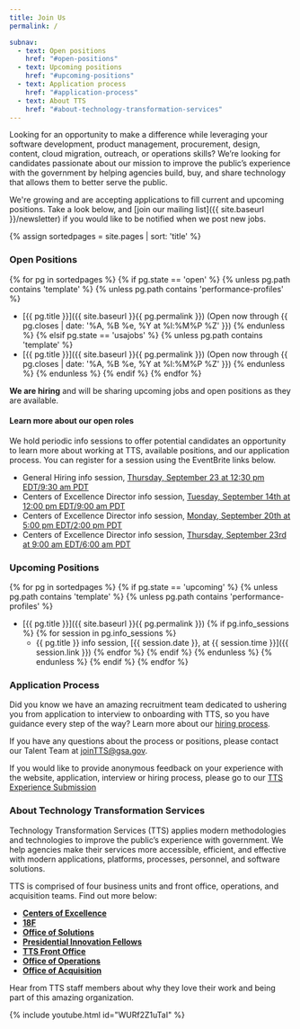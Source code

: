 ```yaml
---
title: Join Us
permalink: /

subnav:
  - text: Open positions
    href: "#open-positions"
  - text: Upcoming positions
    href: "#upcoming-positions"
  - text: Application process
    href: "#application-process"
  - text: About TTS
    href: "#about-technology-transformation-services"
---
```


Looking for an opportunity to make a difference while leveraging your
software development, product management, procurement, design, content,
cloud migration, outreach, or operations skills? We’re looking for
candidates passionate about our mission to improve the public’s
experience with the government by helping agencies build, buy, and share
technology that allows them to better serve the public.

We're growing and are accepting applications to fill current and
upcoming positions. Take a look below, and [join our mailing list]({{ site.baseurl }}/newsletter) if you would like to be notified when we post new jobs.

{% assign sortedpages = site.pages | sort: 'title' %}

### Open Positions

{% for pg in sortedpages %}
{% if pg.state == 'open' %}
{% unless pg.path contains 'template' %}
{% unless pg.path contains 'performance-profiles' %}
* [{{ pg.title }}]({{ site.baseurl }}{{ pg.permalink }}) (Open now through {{ pg.closes | date: '%A, %B %e, %Y at %l:%M%P %Z' }})
{% endunless %}
{% elsif pg.state == 'usajobs' %}
{% unless pg.path contains 'template'  %}
* [{{ pg.title }}]({{ site.baseurl }}{{ pg.permalink }}) (Open now through {{ pg.closes | date: '%A, %B %e, %Y at %l:%M%P %Z' }})
{% endunless %}
{% endunless %}
{% endif %}
{% endfor %}


**We are hiring** and will be sharing upcoming jobs and open positions as they are available.

#### Learn more about our open roles

We hold periodic info sessions to offer potential candidates an opportunity to learn more about working at TTS, available positions, and our application process. You can register for a session using the EventBrite links below.

* General Hiring info session, [Thursday, September 23 at 12:30 pm EDT/9:30 am PDT](https://www.eventbrite.com/e/tts-talent-info-session-tickets-169179268747)
* Centers of Excellence Director info session, [Tuesday, September 14th at 12:00 pm EDT/9:00 am PDT](https://www.eventbrite.com/e/tts-info-session-centers-of-excellence-tickets-168755222413)
* Centers of Excellence Director info session, [Monday, September 20th at 5:00 pm EDT/2:00 pm PDT](https://www.eventbrite.com/e/tts-info-session-centers-of-excellence-tickets-1687626686850)
* Centers of Excellence Director info session, [Thursday, September 23rd at 9:00 am EDT/6:00 am PDT](https://www.eventbrite.com/e/tts-info-session-centers-of-excellence-tickets-168762919435)


### Upcoming Positions

{% for pg in sortedpages %}
{% if pg.state == 'upcoming' %}
{% unless pg.path contains 'template' %}
{% unless pg.path contains 'performance-profiles' %}
* [{{ pg.title }}]({{ site.baseurl }}{{ pg.permalink }})
{% if pg.info_sessions %}
{% for session in pg.info_sessions %}
    * {{ pg.title }} info session, [{{ session.date }}, at {{ session.time }}]({{ session.link }})
{% endfor %}
{% endif %}
{% endunless %}
{% endunless %}
{% endif %}
{% endfor %}

### Application Process

Did you know we have an amazing recruitment team dedicated to ushering
you from application to interview to onboarding with TTS, so you have
guidance every step of the way? Learn more about our [hiring process](https://join.tts.gsa.gov/hiring-process/).

If you have any questions about the process or positions, please contact
our Talent Team at [joinTTS@gsa.gov](mailto:joinTTS@gsa.gov).

If you would like to provide anonymous feedback on your experience with the website, application, interview or hiring process, please go to our [TTS Experience Submission](https://forms.gle/5WenZvv9UmYSYd1v5)

### About Technology Transformation Services

Technology Transformation Services (TTS) applies modern methodologies
and technologies to improve the public’s experience with government. We
help agencies make their services more accessible, efficient, and
effective with modern applications, platforms, processes, personnel, and
software solutions.

TTS is comprised of four business units and front office, operations, and acquisition teams. Find out more below:

-   [**Centers of Excellence**](https://join.tts.gsa.gov/tts-offices/#centers-of-excellence)
-   [**18F**](https://join.tts.gsa.gov/tts-offices/#18F)
-   [**Office of Solutions**](https://join.tts.gsa.gov/tts-offices/#office-of-solutions)
-   [**Presidential Innovation Fellows**](https://join.tts.gsa.gov/tts-offices/#presidential-innovation-fellows)
-   [**TTS Front Office**](https://join.tts.gsa.gov/tts-offices/#tts-front-office)
-   [**Office of Operations**](https://join.tts.gsa.gov/tts-offices/#office-of-operations)
-   [**Office of Acquisition**](https://join.tts.gsa.gov/tts-offices/#office-of-acquisition)

Hear from TTS staff members about why they love their work and being
part of this amazing organization.

{% include youtube.html id="WURf2Z1uTaI" %}
